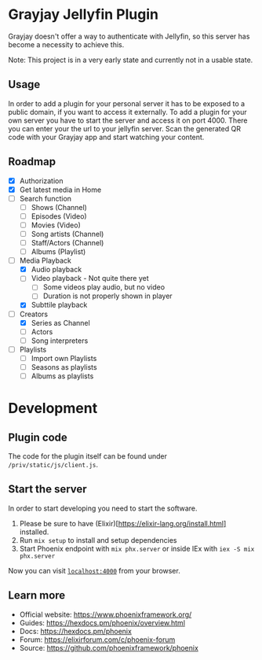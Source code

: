 # Grayjay Jellyfin Plugin

Grayjay doesn't offer a way to authenticate with Jellyfin, so this server has become a necessity to achieve this.

Note: This project is in a very early state and currently not in a usable state.

## Usage
In order to add a plugin for your personal server it has to be exposed to a public domain, if you want to access
it externally. To add a plugin for your own server you have to start the server and access it on port 4000.
There you can enter your the url to your jellyfin server. Scan the generated QR code with your Grayjay app
and start watching your content.


## Roadmap

* [x] Authorization
* [x] Get latest media in Home
* [ ] Search function
  * [ ] Shows (Channel)
  * [ ] Episodes (Video)
  * [ ] Movies (Video)
  * [ ] Song artists (Channel)
  * [ ] Staff/Actors (Channel)
  * [ ] Albums (Playlist)
* [ ] Media Playback 
  * [x] Audio playback
  * [ ] Video playback - Not quite there yet
    * [ ] Some videos play audio, but no video
    * [ ] Duration is not properly shown in player
  * [x] Subttile playback
* [ ] Creators
  * [x] Series as Channel
  * [ ] Actors
  * [ ] Song interpreters
* [ ] Playlists
  * [ ] Import own Playlists
  * [ ] Seasons as playlists
  * [ ] Albums as playlists

# Development

## Plugin code
The code for the plugin itself can be found under `/priv/static/js/client.js`. 

## Start the server

In order to start developing you need to start the software. 

1) Please be sure to have (Elixir)[https://elixir-lang.org/install.html] installed.
2) Run `mix setup` to install and setup dependencies
3) Start Phoenix endpoint with `mix phx.server` or inside IEx with `iex -S mix phx.server`

Now you can visit [`localhost:4000`](http://localhost:4000) from your browser.

## Learn more

  * Official website: https://www.phoenixframework.org/
  * Guides: https://hexdocs.pm/phoenix/overview.html
  * Docs: https://hexdocs.pm/phoenix
  * Forum: https://elixirforum.com/c/phoenix-forum
  * Source: https://github.com/phoenixframework/phoenix
